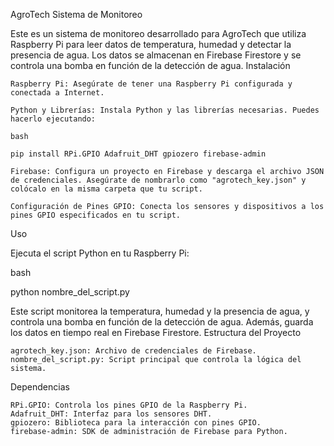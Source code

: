 AgroTech Sistema de Monitoreo

Este es un sistema de monitoreo desarrollado para AgroTech que utiliza Raspberry Pi para leer datos de temperatura, humedad y detectar la presencia de agua. Los datos se almacenan en Firebase Firestore y se controla una bomba en función de la detección de agua.
Instalación

    Raspberry Pi: Asegúrate de tener una Raspberry Pi configurada y conectada a Internet.

    Python y Librerías: Instala Python y las librerías necesarias. Puedes hacerlo ejecutando:

    bash

    pip install RPi.GPIO Adafruit_DHT gpiozero firebase-admin

    Firebase: Configura un proyecto en Firebase y descarga el archivo JSON de credenciales. Asegúrate de nombrarlo como "agrotech_key.json" y colócalo en la misma carpeta que tu script.

    Configuración de Pines GPIO: Conecta los sensores y dispositivos a los pines GPIO especificados en tu script.

Uso

Ejecuta el script Python en tu Raspberry Pi:

bash

python nombre_del_script.py

Este script monitorea la temperatura, humedad y la presencia de agua, y controla una bomba en función de la detección de agua. Además, guarda los datos en tiempo real en Firebase Firestore.
Estructura del Proyecto

    agrotech_key.json: Archivo de credenciales de Firebase.
    nombre_del_script.py: Script principal que controla la lógica del sistema.

Dependencias

    RPi.GPIO: Controla los pines GPIO de la Raspberry Pi.
    Adafruit_DHT: Interfaz para los sensores DHT.
    gpiozero: Biblioteca para la interacción con pines GPIO.
    firebase-admin: SDK de administración de Firebase para Python.
